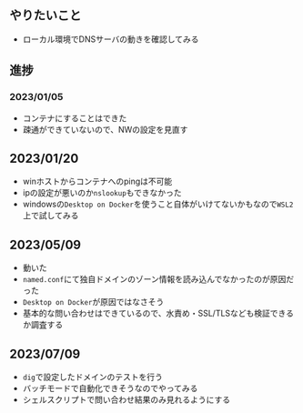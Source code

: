 ## やりたいこと
- ローカル環境でDNSサーバの動きを確認してみる
## 進捗
### 2023/01/05
- コンテナにすることはできた
- 疎通ができていないので、NWの設定を見直す
## 2023/01/20
- winホストからコンテナへのpingは不可能
- ipの設定が悪いのか`nslookup`もできなかった
- windowsの`Desktop on Docker`を使うこと自体がいけてないかもなので`WSL2`上で試してみる
## 2023/05/09
- 動いた
- `named.conf`にて独自ドメインのゾーン情報を読み込んでなかったのが原因だった
- `Desktop on Docker`が原因ではなさそう
- 基本的な問い合わせはできているので、水責め・SSL/TLSなども検証できるか調査する
## 2023/07/09
- `dig`で設定したドメインのテストを行う
- バッチモードで自動化できそうなのでやってみる
- シェルスクリプトで問い合わせ結果のみ見れるようにする